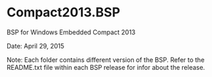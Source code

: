 # Compact2013.BSP
BSP for Windows Embedded Compact 2013

Date:  April 29, 2015

Note:
Each folder contains different version of the BSP.
Refer to the README.txt file within each BSP release for infor about the release.
